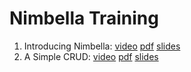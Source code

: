 # Nimbella Training

1. Introducing Nimbella: [video](https://www.youtube.com/watch?v=ocIzYGsNMCA) [pdf](1-nimcli/pres.pdf) [slides](1-nimcli/pres) 
1. A Simple CRUD: [video](https://www.youtube.com/watch?v=MVJyjL4RqAE) [pdf](2-crud/pres.pdf) [slides](2-crud/pres) 

